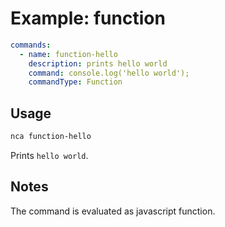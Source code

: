 # Example: function

```yml
commands:
  - name: function-hello
    description: prints hello world
    command: console.log('hello world');
    commandType: Function
```

## Usage

```bash
nca function-hello
```

Prints `hello world`.


## Notes

The command is evaluated as javascript function.
